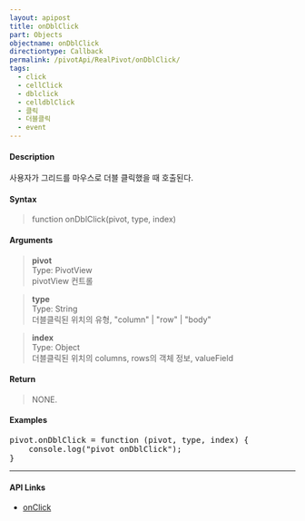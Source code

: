 ```yaml
---
layout: apipost
title: onDblClick
part: Objects
objectname: onDblClick
directiontype: Callback
permalink: /pivotApi/RealPivot/onDblClick/
tags:
  - click
  - cellClick
  - dblclick
  - celldblClick
  - 클릭
  - 더블클릭
  - event
---
```



#### Description

 사용자가 그리드를 마우스로 더블 클릭했을 때 호출된다.        

#### Syntax

> function onDblClick(pivot, type, index)

#### Arguments

> **pivot**  
> Type: PivotView     
> pivotView 컨트롤    

> **type**  
> Type: String    
> 더블클릭된 위치의 유형, "column" | "row" | "body"   

> **index**  
> Type: Object  
> 더블클릭된 위치의 columns, rows의 객체 정보, valueField   

#### Return

> NONE.

#### Examples 

<pre class="prettyprint">
pivot.onDblClick = function (pivot, type, index) {
    console.log("pivot onDblClick"); 
}
</pre>

---

#### API Links

* [onClick](/pivotApi/RealPivot/onClick/)   